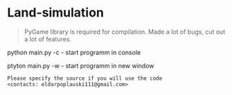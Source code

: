 # Land-simulation

> PyGame library is required for compilation.
> Made a lot of bugs, cut out a lot of features.

python main.py -c - start programm in console

ptyton main.py -w - start programm in new window

```
Please specify the source if you will use the code  
<contacts: eldarpoplauski111@gmail.com>
```
